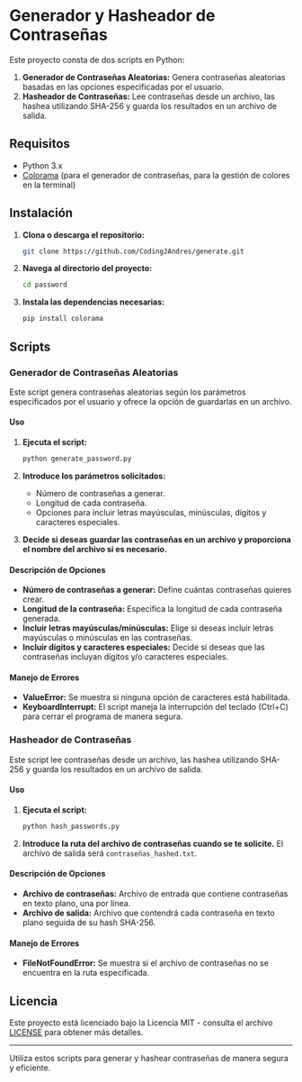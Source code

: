 # Generador y Hasheador de Contraseñas

Este proyecto consta de dos scripts en Python:

1. **Generador de Contraseñas Aleatorias:** Genera contraseñas aleatorias basadas en las opciones especificadas por el usuario.
2. **Hasheador de Contraseñas:** Lee contraseñas desde un archivo, las hashea utilizando SHA-256 y guarda los resultados en un archivo de salida.

## Requisitos

- Python 3.x
- [Colorama](https://pypi.org/project/colorama/) (para el generador de contraseñas, para la gestión de colores en la terminal)

## Instalación

1. **Clona o descarga el repositorio:**

    ```bash
    git clone https://github.com/CodingJAndres/generate.git
    ```

2. **Navega al directorio del proyecto:**

    ```bash
    cd password
    ```

3. **Instala las dependencias necesarias:**

    ```bash
    pip install colorama
    ```

## Scripts

### Generador de Contraseñas Aleatorias

Este script genera contraseñas aleatorias según los parámetros especificados por el usuario y ofrece la opción de guardarlas en un archivo.

#### Uso

1. **Ejecuta el script:**

    ```bash
    python generate_password.py
    ```

2. **Introduce los parámetros solicitados:**
    - Número de contraseñas a generar.
    - Longitud de cada contraseña.
    - Opciones para incluir letras mayúsculas, minúsculas, dígitos y caracteres especiales.

3. **Decide si deseas guardar las contraseñas en un archivo y proporciona el nombre del archivo si es necesario.**

#### Descripción de Opciones

- **Número de contraseñas a generar:** Define cuántas contraseñas quieres crear.
- **Longitud de la contraseña:** Especifica la longitud de cada contraseña generada.
- **Incluir letras mayúsculas/minúsculas:** Elige si deseas incluir letras mayúsculas o minúsculas en las contraseñas.
- **Incluir dígitos y caracteres especiales:** Decide si deseas que las contraseñas incluyan dígitos y/o caracteres especiales.

#### Manejo de Errores

- **ValueError:** Se muestra si ninguna opción de caracteres está habilitada.
- **KeyboardInterrupt:** El script maneja la interrupción del teclado (Ctrl+C) para cerrar el programa de manera segura.

### Hasheador de Contraseñas

Este script lee contraseñas desde un archivo, las hashea utilizando SHA-256 y guarda los resultados en un archivo de salida.

#### Uso

1. **Ejecuta el script:**

    ```bash
    python hash_passwords.py
    ```

2. **Introduce la ruta del archivo de contraseñas cuando se te solicite.** El archivo de salida será `contraseñas_hashed.txt`.

#### Descripción de Opciones

- **Archivo de contraseñas:** Archivo de entrada que contiene contraseñas en texto plano, una por línea.
- **Archivo de salida:** Archivo que contendrá cada contraseña en texto plano seguida de su hash SHA-256.

#### Manejo de Errores

- **FileNotFoundError:** Se muestra si el archivo de contraseñas no se encuentra en la ruta especificada.

## Licencia

Este proyecto está licenciado bajo la Licencia MIT - consulta el archivo [LICENSE](LICENSE) para obtener más detalles.

---

Utiliza estos scripts para generar y hashear contraseñas de manera segura y eficiente.

